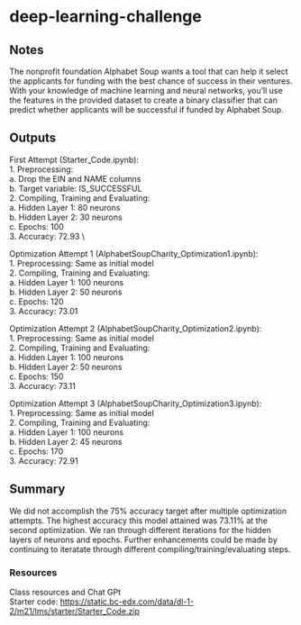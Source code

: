# deep-learning-challenge

## Notes
The nonprofit foundation Alphabet Soup wants a tool that can help it select the applicants for funding with the best chance of success in their ventures. With your knowledge of machine learning and neural networks, you’ll use the features in the provided dataset to create a binary classifier that can predict whether applicants will be successful if funded by Alphabet Soup.

## Outputs
First Attempt (Starter_Code.ipynb):  \
    1. Preprocessing:  \
        a. Drop the EIN and NAME columns \
        b. Target variable: IS_SUCCESSFUL \
    2. Compiling, Training and Evaluating:  \
        a. Hidden Layer 1: 80 neurons \
        b. Hidden Layer 2: 30  neurons \
        c. Epochs: 100 \
    3. Accuracy: 72.93 \

Optimization Attempt 1 (AlphabetSoupCharity_Optimization1.ipynb):  \
    1. Preprocessing: Same as initial model \
    2. Compiling, Training and Evaluating:   \
        a. Hidden Layer 1: 100 neurons \
        b. Hidden Layer 2: 50 neurons \
        c. Epochs: 120 \
    3. Accuracy: 73.01

Optimization Attempt 2 (AlphabetSoupCharity_Optimization2.ipynb):  \
    1. Preprocessing: Same as initial model \
    2. Compiling, Training and Evaluating:   \
        a. Hidden Layer 1: 100 neurons \
        b. Hidden Layer 2: 50 neurons \
        c. Epochs: 150 \
    3. Accuracy: 73.11 

Optimization Attempt 3 (AlphabetSoupCharity_Optimization3.ipynb):  \
    1. Preprocessing: Same as initial model \
    2. Compiling, Training and Evaluating:   \
        a. Hidden Layer 1: 100 neurons \
        b. Hidden Layer 2: 45 neurons \
        c. Epochs: 170 \
    3. Accuracy: 72.91 

## Summary 
We did not accomplish the 75% accuracy target after multiple optimization attempts. The highest accuracy this model attained was 73.11% at the second optimization. We ran through different iterations for the hidden layers of neurons and epochs. Further enhancements could be made by continuing to iteratate through different compiling/training/evaluating steps. 

### Resources
Class resources and Chat GPt \
Starter code: https://static.bc-edx.com/data/dl-1-2/m21/lms/starter/Starter_Code.zip